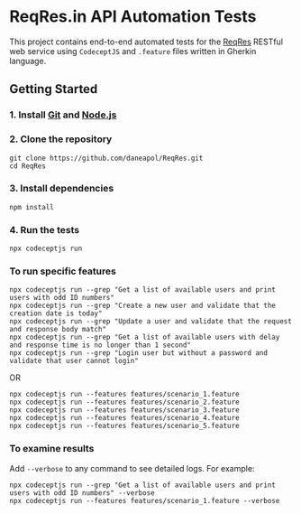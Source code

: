 # ReqRes.in API Automation Tests

This project contains end-to-end automated tests for the [ReqRes](https://reqres.in/) RESTful web service using `CodeceptJS` and `.feature` files written in Gherkin language.


## Getting Started

### 1. Install [Git](https://git-scm.com/downloads) and [Node.js](https://nodejs.org/en)

### 2. Clone the repository
```
git clone https://github.com/daneapol/ReqRes.git
cd ReqRes
```

### 3. Install dependencies
```
npm install
```

### 4. Run the tests
```
npx codeceptjs run
```

### To run specific features
```
npx codeceptjs run --grep "Get a list of available users and print users with odd ID numbers"
npx codeceptjs run --grep "Create a new user and validate that the creation date is today"
npx codeceptjs run --grep "Update a user and validate that the request and response body match"
npx codeceptjs run --grep "Get a list of available users with delay and response time is no longer than 1 second"
npx codeceptjs run --grep "Login user but without a password and validate that user cannot login"
```

OR

```
npx codeceptjs run --features features/scenario_1.feature
npx codeceptjs run --features features/scenario_2.feature
npx codeceptjs run --features features/scenario_3.feature
npx codeceptjs run --features features/scenario_4.feature
npx codeceptjs run --features features/scenario_5.feature
```

### To examine results
Add `--verbose` to any command to see detailed logs. For example:
```
npx codeceptjs run --grep "Get a list of available users and print users with odd ID numbers" --verbose
npx codeceptjs run --features features/scenario_1.feature --verbose
```
